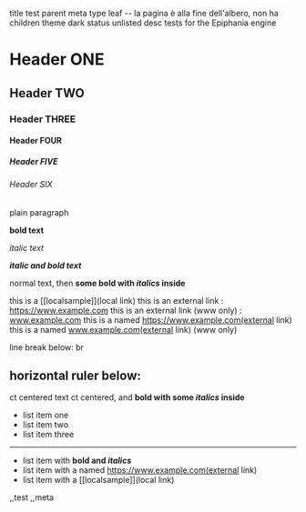 title test
parent meta
type leaf -- la pagina è alla fine dell'albero, non ha children
theme dark
status unlisted
desc tests for the Epiphania engine

# Header ONE
## Header TWO
### Header THREE
#### Header FOUR
##### Header FIVE
###### Header SIX

plain paragraph

**bold text**

_italic text_

**_italic and bold text_**

normal text, then **some bold with _italics_ inside**

this is a [[localsample]](local link)
this is an external link : https://www.example.com
this is an external link (www only) : www.example.com
this is a named https://www.example.com(external link)
this is a named www.example.com(external link) (www only)

line break below:
br

horizontal ruler below:
---
ct centered text
ct centered, and **bold with some _italics_ inside**

- list item one
- list item two
- list item three

---

- list item with **bold and _italics_**
- list item with a named https://www.example.com(external link)
- list item with a [[localsample]](local link)

,,test
,,meta
